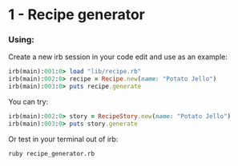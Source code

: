 # 1 - Recipe generator

### Using:
Create a new irb session in your code edit and use as an example:

```ruby
irb(main):001:0> load "lib/recipe.rb"
irb(main):002:0> recipe = Recipe.new(name: "Potato Jello")
irb(main):003:0> puts recipe.generate
```

You can try:

```ruby
irb(main):002:0> story = RecipeStory.new(name: "Potato Jello")
irb(main):003:0> puts story.generate
```
Or test in your terminal out of irb:
```
ruby recipe_generator.rb
```
